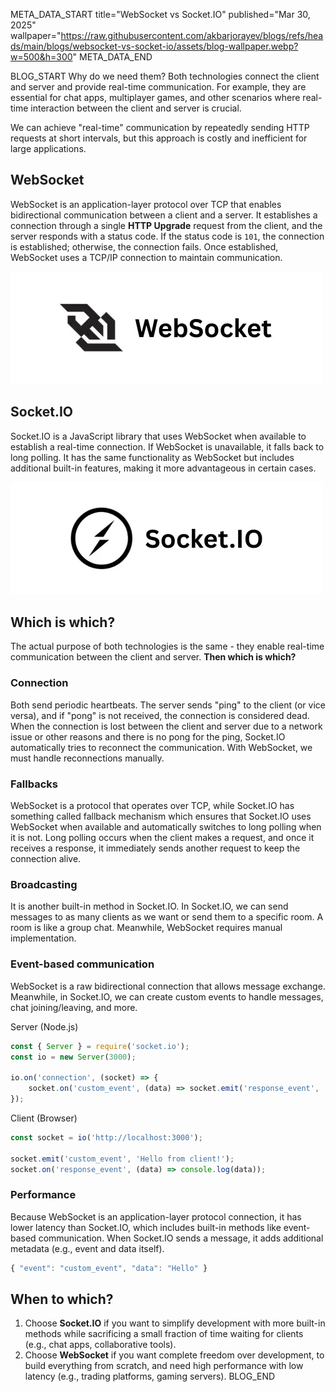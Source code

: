 META_DATA_START
title="WebSocket vs Socket.IO"
published="Mar 30, 2025"
wallpaper="https://raw.githubusercontent.com/akbarjorayev/blogs/refs/heads/main/blogs/websocket-vs-socket-io/assets/blog-wallpaper.webp?w=500&h=300"
META_DATA_END

BLOG_START
Why do we need them? Both technologies connect the client and server and provide real-time communication. For example, they are essential for chat apps, multiplayer games, and other scenarios where real-time interaction between the client and server is crucial.

We can achieve "real-time" communication by repeatedly sending HTTP requests at short intervals, but this approach is costly and inefficient for large applications.

## WebSocket

WebSocket is an application-layer protocol over TCP that enables bidirectional communication between a client and a server. It establishes a connection through a single **HTTP Upgrade** request from the client, and the server responds with a status code. If the status code is `101`, the connection is established; otherwise, the connection fails. Once established, WebSocket uses a TCP/IP connection to maintain communication.

<picture>

  <source media="(prefers-color-scheme: dark)" srcset="https://raw.githubusercontent.com/akbarjorayev/blogs/refs/heads/main/blogs/websocket-vs-socket-io/assets/websocket-logo.dark.webp?w=500&h=180">
  <source media="(prefers-color-scheme: light)" srcset="https://raw.githubusercontent.com/akbarjorayev/blogs/refs/heads/main/blogs/websocket-vs-socket-io/assets/websocket-logo.light.webp?w=500&h=180">
  <img src="https://raw.githubusercontent.com/akbarjorayev/blogs/refs/heads/main/blogs/websocket-vs-socket-io/assets/websocket-logo.light.webp?w=500&h=180" alt="WebSocket logo">
</picture>

## Socket.IO

Socket.IO is a JavaScript library that uses WebSocket when available to establish a real-time connection. If WebSocket is unavailable, it falls back to long polling. It has the same functionality as WebSocket but includes additional built-in features, making it more advantageous in certain cases.

<picture>

  <source media="(prefers-color-scheme: dark)" srcset="https://raw.githubusercontent.com/akbarjorayev/blogs/refs/heads/main/blogs/websocket-vs-socket-io/assets/socket-io-logo.dark.webp?w=500&h=180">
  <source media="(prefers-color-scheme: light)" srcset="https://raw.githubusercontent.com/akbarjorayev/blogs/refs/heads/main/blogs/websocket-vs-socket-io/assets/socket-io-logo.light.webp?w=500&h=180">
  <img src="https://raw.githubusercontent.com/akbarjorayev/blogs/refs/heads/main/blogs/websocket-vs-socket-io/assets/socket-io-logo.light.webp?w=500&h=180" alt="Socket.IO logo">
</picture>

## Which is which?

The actual purpose of both technologies is the same - they enable real-time communication between the client and server. **Then which is which?**

### Connection

Both send periodic heartbeats. The server sends "ping" to the client (or vice versa), and if "pong" is not received, the connection is considered dead. When the connection is lost between the client and server due to a network issue or other reasons and there is no pong for the ping, Socket.IO automatically tries to reconnect the communication. With WebSocket, we must handle reconnections manually.

### Fallbacks

WebSocket is a protocol that operates over TCP, while Socket.IO has something called fallback mechanism which ensures that Socket.IO uses WebSocket when available and automatically switches to long polling when it is not. Long polling occurs when the client makes a request, and once it receives a response, it immediately sends another request to keep the connection alive.

### Broadcasting

It is another built-in method in Socket.IO. In Socket.IO, we can send messages to as many clients as we want or send them to a specific room. A room is like a group chat. Meanwhile, WebSocket requires manual implementation.

### Event-based communication

WebSocket is a raw bidirectional connection that allows message exchange. Meanwhile, in Socket.IO, we can create custom events to handle messages, chat joining/leaving, and more.

Server (Node.js)

```javascript
const { Server } = require('socket.io');
const io = new Server(3000);

io.on('connection', (socket) => {
    socket.on('custom_event', (data) => socket.emit('response_event', 'Hello from server!'));
});
```

Client (Browser)

```javascript
const socket = io('http://localhost:3000');

socket.emit('custom_event', 'Hello from client!');
socket.on('response_event', (data) => console.log(data));
```

### Performance

Because WebSocket is an application-layer protocol connection, it has lower latency than Socket.IO, which includes built-in methods like event-based communication. When Socket.IO sends a message, it adds additional metadata (e.g., event and data itself).

```javascript
{ "event": "custom_event", "data": "Hello" }
```

## When to which?

1. Choose **Socket.IO** if you want to simplify development with more built-in methods while sacrificing a small fraction of time waiting for clients (e.g., chat apps, collaborative tools).
2. Choose **WebSocket** if you want complete freedom over development, to build everything from scratch, and need high performance with low latency (e.g., trading platforms, gaming servers).
BLOG_END
